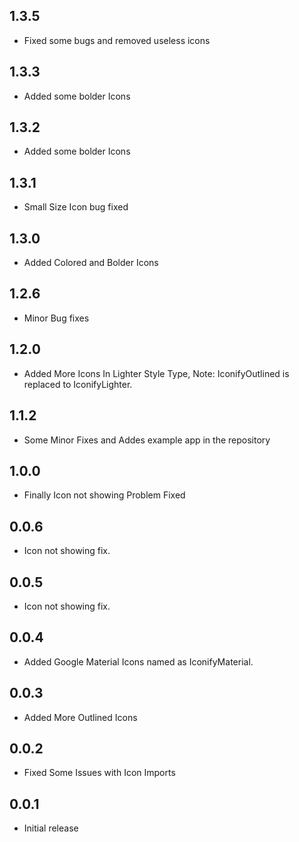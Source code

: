 ## 1.3.5
* Fixed some bugs and removed useless icons
## 1.3.3
* Added some bolder Icons
## 1.3.2
* Added some bolder Icons
## 1.3.1
* Small Size Icon bug fixed
## 1.3.0
* Added Colored and Bolder Icons
## 1.2.6
* Minor Bug fixes
## 1.2.0
* Added More Icons In Lighter Style Type, Note: IconifyOutlined is replaced to IconifyLighter.
## 1.1.2
* Some Minor Fixes and Addes example app in the repository
## 1.0.0
* Finally Icon not showing Problem Fixed
## 0.0.6
* Icon not showing fix.
## 0.0.5
* Icon not showing fix.
## 0.0.4
* Added Google Material Icons named as IconifyMaterial.
## 0.0.3
* Added More Outlined Icons
## 0.0.2
* Fixed Some Issues with Icon Imports
## 0.0.1
* Initial release